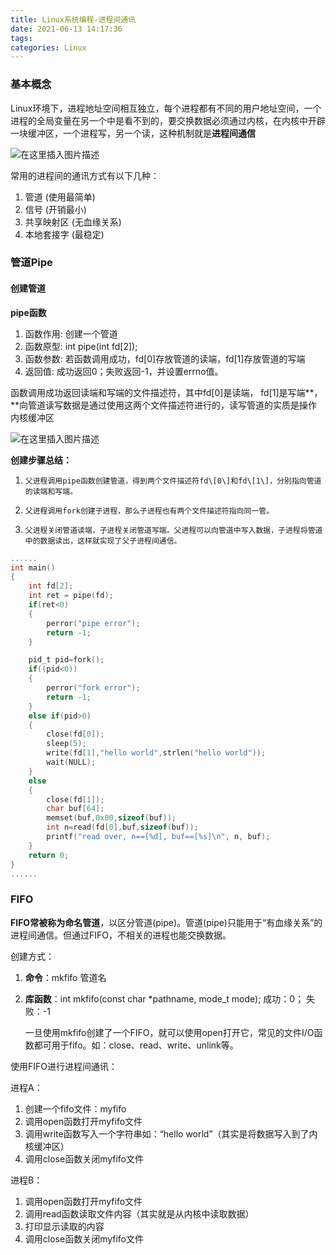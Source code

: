 ```yaml
---
title: Linux系统编程-进程间通讯
date: 2021-06-13 14:17:36
tags: 
categories: Linux
---
```


<!--more-->

### 基本概念

Linux环境下，进程地址空间相互独立，每个进程都有不同的用户地址空间，一个进程的全局变量在另一个中是看不到的，要交换数据必须通过内核，在内核中开辟一块缓冲区，一个进程写，另一个读，这种机制就是**进程间通信**

![在这里插入图片描述](https://img-blog.csdnimg.cn/20210613141653818.png)

常用的进程间的通讯方式有以下几种：

1.  管道 \(使用最简单\)
2.  信号 \(开销最小\)
3.  共享映射区 \(无血缘关系\)
4.  本地套接字 \(最稳定\)

### 管道Pipe

#### 创建管道

**pipe函数**

1.  函数作用: 创建一个管道
2.  函数原型: int pipe\(int fd\[2\]\);
3.  函数参数: 若函数调用成功，fd\[0\]存放管道的读端，fd\[1\]存放管道的写端
4.  返回值: 成功返回0；失败返回-1，并设置errno值。

函数调用成功返回读端和写端的文件描述符，其中fd\[0\]是读端， fd\[1\]是写端\*\*，\*\*向管道读写数据是通过使用这两个文件描述符进行的，读写管道的实质是操作内核缓冲区

![在这里插入图片描述](https://img-blog.csdnimg.cn/2021061314171373.png?x-oss-process=image/watermark,type_ZmFuZ3poZW5naGVpdGk,shadow_10,text_aHR0cHM6Ly9ibG9nLmNzZG4ubmV0L0hhb190b3A=,size_16,color_FFFFFF,t_70)

**创建步骤总结：**

 1.     父进程调用pipe函数创建管道，得到两个文件描述符fd\[0\]和fd\[1\]，分别指向管道的读端和写端。
 2.     父进程调用fork创建子进程，那么子进程也有两个文件描述符指向同一管。
 3.     父进程关闭管道读端，子进程关闭管道写端。父进程可以向管道中写入数据，子进程将管道中的数据读出，这样就实现了父子进程间通信。

```c
......
int main()
{
    int fd[2];
    int ret = pipe(fd);
    if(ret<0)
    {
        perror("pipe error");
        return -1;
    }

    pid_t pid=fork();
    if((pid<0))
    {
        perror("fork error");
        return -1;
    }
    else if(pid>0)
    {
        close(fd[0]);
        sleep(5);
        write(fd[1],"hello world",strlen("hello world"));
        wait(NULL);
    }
    else
    {
        close(fd[1]);
        char buf[64];
        memset(buf,0x00,sizeof(buf));
        int n=read(fd[0],buf,sizeof(buf));
        printf("read over, n==[%d], buf==[%s]\n", n, buf);
    }
    return 0;
}
......
```

### FIFO

**FIFO常被称为命名管道**，以区分管道\(pipe\)。管道\(pipe\)只能用于“有血缘关系”的进程间通信。但通过FIFO，不相关的进程也能交换数据。

创建方式：

1.  **命令**：mkfifo 管道名

2.  **库函数**：int mkfifo\(const char \*pathname, mode\_t mode\); 成功：0； 失败：-1

    一旦使用mkfifo创建了一个FIFO，就可以使用open打开它，常见的文件I/O函数都可用于fifo。如：close、read、write、unlink等。

使用FIFO进行进程间通讯：

进程A：

1.  创建一个fifo文件：myfifo
2.  调用open函数打开myfifo文件
3.  调用write函数写入一个字符串如：“hello world”（其实是将数据写入到了内核缓冲区）
4.  调用close函数关闭myfifo文件

进程B：

1.  调用open函数打开myfifo文件
2.  调用read函数读取文件内容（其实就是从内核中读取数据）
3.  打印显示读取的内容
4.  调用close函数关闭myfifo文件